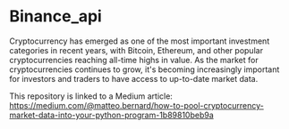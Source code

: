 # Binance_api

Cryptocurrency has emerged as one of the most important investment categories in recent years, with Bitcoin, Ethereum, and other popular cryptocurrencies reaching all-time highs in value. As the market for cryptocurrencies continues to grow, it's becoming increasingly important for investors and traders to have access to up-to-date market data.

This repository is linked to a Medium article: https://medium.com/@matteo.bernard/how-to-pool-cryptocurrency-market-data-into-your-python-program-1b89810beb9a
